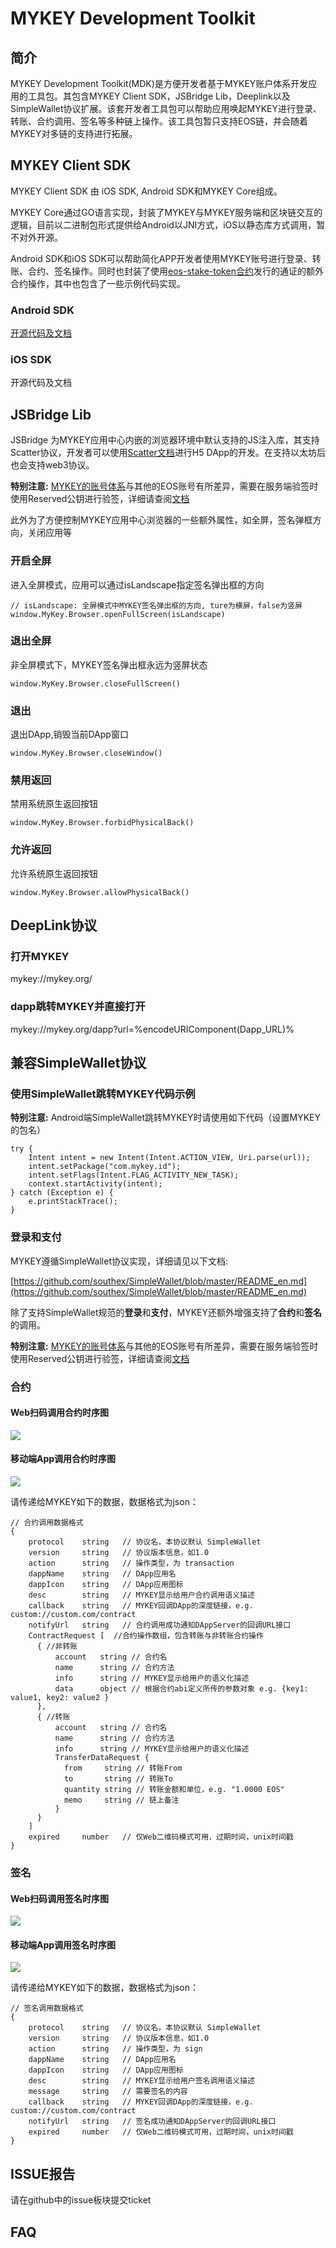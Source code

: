 # MYKEY Development Toolkit


## 简介

MYKEY Development Toolkit(MDK)是方便开发者基于MYKEY账户体系开发应用的工具包。其包含MYKEY Client SDK，JSBridge Lib，Deeplink以及SimpleWallet协议扩展。该套开发者工具包可以帮助应用唤起MYKEY进行登录、转账、合约调用、签名等多种链上操作。该工具包暂只支持EOS链，并会随着MYKEY对多链的支持进行拓展。


## MYKEY Client SDK

MYKEY Client SDK 由 iOS SDK, Android SDK和MYKEY Core组成。

MYKEY Core通过GO语言实现，封装了MYKEY与MYKEY服务端和区块链交互的逻辑，目前以二进制包形式提供给Android以JNI方式，iOS以静态库方式调用，暂不对外开源。

Android SDK和iOS SDK可以帮助简化APP开发者使用MYKEY账号进行登录、转账、合约、签名操作。同时也封装了使用[eos-stake-token合约](https://github.com/mykeylab/eos-stake-token)发行的通证的额外合约操作，其中也包含了一些示例代码实现。

### Android SDK

[开源代码及文档](./MYKEY-ANDROID-SDK.md)

### iOS SDK

开源代码及文档

## JSBridge Lib

JSBridge 为MYKEY应用中心内嵌的浏览器环境中默认支持的JS注入库，其支持Scatter协议，开发者可以使用[Scatter文档](https://get-scatter.com/docs/api-reference)进行H5 DApp的开发。在支持以太坊后也会支持web3协议。

**特别注意:** [MYKEY的账号体系](https://github.com/mykeylab/Documentation/blob/master/English/MYKEY%20on%20EOSIO.md#mykey-account-structure)与其他的EOS账号有所差异，需要在服务端验签时使用Reserved公钥进行验签，详细请查阅[文档](https://github.com/mykeylab/Documentation/blob/master/English/MYKEY%20on%20EOSIO.md#if-dapp-dependents-on-getarbitrarysignature-or-other-server-side-authentication)

此外为了方便控制MYKEY应用中心浏览器的一些额外属性，如全屏，签名弹框方向，关闭应用等

### 开启全屏

进入全屏模式，应用可以通过isLandscape指定签名弹出框的方向

```
// isLandscape: 全屏模式中MYKEY签名弹出框的方向, ture为横屏，false为竖屏
window.MyKey.Browser.openFullScreen(isLandscape)
```

### 退出全屏
非全屏模式下，MYKEY签名弹出框永远为竖屏状态

```
window.MyKey.Browser.closeFullScreen()
```

### 退出
退出DApp,销毁当前DApp窗口

```
window.MyKey.Browser.closeWindow()
```

### 禁用返回

禁用系统原生返回按钮

```
window.MyKey.Browser.forbidPhysicalBack()
```

### 允许返回

允许系统原生返回按钮

```
window.MyKey.Browser.allowPhysicalBack()
```

## DeepLink协议

### 打开MYKEY

mykey://mykey.org/

### dapp跳转MYKEY并直接打开

mykey://mykey.org/dapp?url=%encodeURIComponent(Dapp_URL)%


## 兼容SimpleWallet协议

### 使用SimpleWallet跳转MYKEY代码示例

**特别注意:** Android端SimpleWallet跳转MYKEY时请使用如下代码（设置MYKEY的包名）

```
try {
    Intent intent = new Intent(Intent.ACTION_VIEW, Uri.parse(url));
    intent.setPackage("com.mykey.id");
    intent.setFlags(Intent.FLAG_ACTIVITY_NEW_TASK);
    context.startActivity(intent);
} catch (Exception e) {
    e.printStackTrace();
}
```

### 登录和支付

MYKEY遵循SimpleWallet协议实现，详细请见以下文档:

[https://github.com/southex/SimpleWallet/blob/master/README_en.md](https://github.com/southex/SimpleWallet/blob/master/README_en.md)

除了支持SimpleWallet规范的**登录**和**支付**，MYKEY还额外增强支持了**合约**和**签名**的调用。

**特别注意:** [MYKEY的账号体系](https://github.com/mykeylab/Documentation/blob/master/English/MYKEY%20on%20EOSIO.md#mykey-account-structure)与其他的EOS账号有所差异，需要在服务端验签时使用Reserved公钥进行验签，详细请查阅[文档](https://github.com/mykeylab/Documentation/blob/master/English/MYKEY%20on%20EOSIO.md#if-dapp-dependents-on-getarbitrarysignature-or-other-server-side-authentication)


### 合约

#### Web扫码调用合约时序图
![](./image/SimpleWalletWebContract.jpg)


#### 移动端App调用合约时序图
![](./image/SimpleWalletDAppContract.jpg)

请传递给MYKEY如下的数据，数据格式为json：

```
// 合约调用数据格式
{
    protocol    string   // 协议名，本协议默认 SimpleWallet
    version     string   // 协议版本信息，如1.0
    action      string   // 操作类型，为 transaction
    dappName    string   // DApp应用名
    dappIcon    string   // DApp应用图标
    desc        string   // MYKEY显示给用户合约调用语义描述
    callback    string   // MYKEY回调DApp的深度链接，e.g. custom://custom.com/contract
    notifyUrl   string   // 合约调用成功通知DAppServer的回调URL接口
    ContractRequest [  //合约操作数组，包含转账与非转账合约操作
      { //非转账
    	  account   string // 合约名
    	  name      string // 合约方法
    	  info      string // MYKEY显示给用户的语义化描述
    	  data      object // 根据合约abi定义所传的参数对象 e.g. {key1: value1, key2: value2 }
      },
      { //转账
    	  account   string // 合约名
    	  name      string // 合约方法
    	  info      string // MYKEY显示给用户的语义化描述
    	  TransferDataRequest {
    	    from     string // 转账From
    	    to       string // 转账To
    	    quantity string // 转账金额和单位，e.g. "1.0000 EOS"
    	    memo     string // 链上备注
    	  }
      }
    ]
    expired	    number   // 仅Web二维码模式可用，过期时间，unix时间戳
}
```



### 签名

#### Web扫码调用签名时序图
![](./image/SimpleWalletWebSign.jpg)

#### 移动端App调用签名时序图
![](./image/SimpleWalletDAppSign.jpg)

请传递给MYKEY如下的数据，数据格式为json：

```
// 签名调用数据格式
{
    protocol    string   // 协议名，本协议默认 SimpleWallet
    version     string   // 协议版本信息，如1.0
    action      string   // 操作类型，为 sign
    dappName    string   // DApp应用名
    dappIcon    string   // DApp应用图标
    desc        string   // MYKEY显示给用户签名调用语义描述
    message     string   // 需要签名的内容
    callback    string   // MYKEY回调DApp的深度链接，e.g. custom://custom.com/contract
    notifyUrl   string   // 签名成功通知DAppServer的回调URL接口
    expired     number   // 仅Web二维码模式可用，过期时间，unix时间戳
}
```


## ISSUE报告

请在github中的issue板块提交ticket

## FAQ
